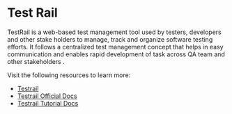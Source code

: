 # Test Rail

TestRail is a web-based test management tool used by testers, developers and other stake holders to manage, track and organize software testing efforts. It follows a centralized test management concept that helps in easy communication and enables rapid development of task across QA team and other stakeholders .

Visit the following resources to learn more:

- [Testrail](https://www.gurock.com/testrail/)
- [Testrail Official Docs](https://support.gurock.com/hc/en-us/)
- [Testrail Tutorial Docs](https://www.tutorialspoint.com/testrail/testrail_introduction.htm)
